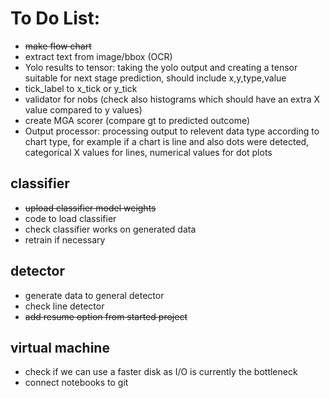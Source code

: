 # To Do List:
- ~~make flow chart~~
- extract text from image/bbox (OCR)
- Yolo results to tensor: taking the yolo output and creating a tensor suitable for next stage prediction,
should include x,y,type,value
- tick_label to x_tick or y_tick
- validator for nobs (check also histograms which should have an extra X value compared to y values)
- create MGA scorer (compare gt to predicted outcome)
- Output processor: processing output to relevent data type according to chart type,
for example if a chart is line and also dots were detected, categorical X values for lines,
numerical values for dot plots

## classifier
- ~~upload classifier model weights~~
- code to load classifier
- check classifier works on generated data
- retrain if necessary

## detector
- generate data to general detector
- check line detector
- ~~add resume option from started project~~


## virtual machine
- check if we can use a faster disk as I/O is currently the bottleneck
- connect notebooks to git
